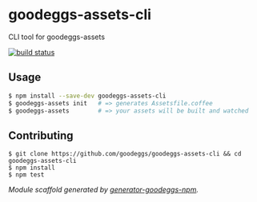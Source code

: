 # goodeggs-assets-cli

CLI tool for goodeggs-assets

[![build status][travis-badge]][travis-link]


## Usage

```bash
$ npm install --save-dev goodeggs-assets-cli
$ goodeggs-assets init   # => generates Assetsfile.coffee
$ goodeggs-assets        # => your assets will be built and watched
```

## Contributing

```
$ git clone https://github.com/goodeggs/goodeggs-assets-cli && cd goodeggs-assets-cli
$ npm install
$ npm test
```

_Module scaffold generated by [generator-goodeggs-npm](https://github.com/goodeggs/generator-goodeggs-npm)._

[travis-badge]: https://magnum.travis-ci.com/goodeggs/goodeggs-assets-cli.png
[travis-link]: https://magnum.travis-ci.com/goodeggs/goodeggs-assets-cli
